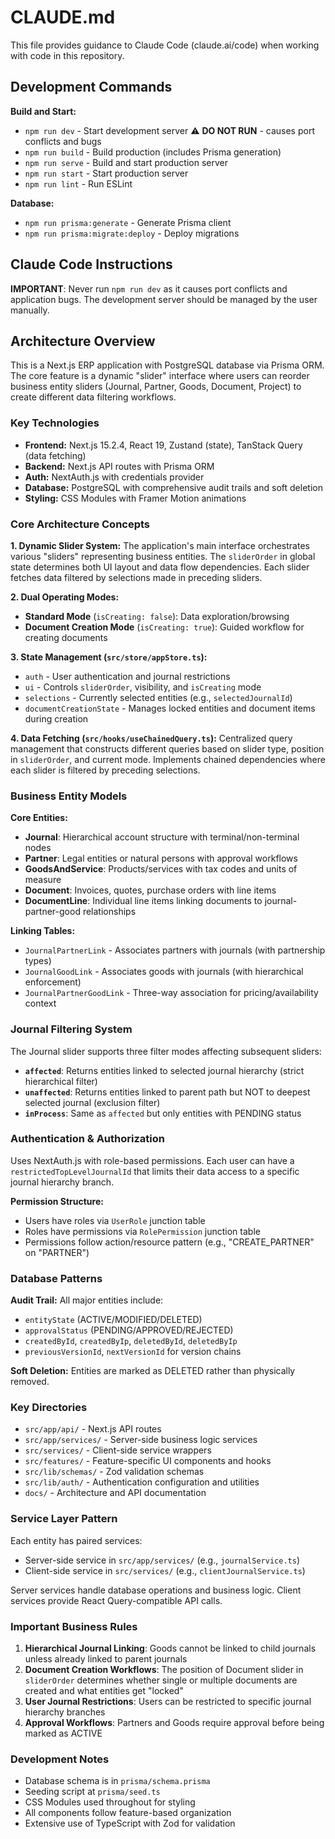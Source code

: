# CLAUDE.md

This file provides guidance to Claude Code (claude.ai/code) when working with code in this repository.

## Development Commands

**Build and Start:**
- `npm run dev` - Start development server ⚠️ **DO NOT RUN** - causes port conflicts and bugs
- `npm run build` - Build production (includes Prisma generation)
- `npm run serve` - Build and start production server
- `npm run start` - Start production server
- `npm run lint` - Run ESLint

**Database:**
- `npm run prisma:generate` - Generate Prisma client
- `npm run prisma:migrate:deploy` - Deploy migrations

## Claude Code Instructions

**IMPORTANT**: Never run `npm run dev` as it causes port conflicts and application bugs. The development server should be managed by the user manually.

## Architecture Overview

This is a Next.js ERP application with PostgreSQL database via Prisma ORM. The core feature is a dynamic "slider" interface where users can reorder business entity sliders (Journal, Partner, Goods, Document, Project) to create different data filtering workflows.

### Key Technologies
- **Frontend:** Next.js 15.2.4, React 19, Zustand (state), TanStack Query (data fetching)
- **Backend:** Next.js API routes with Prisma ORM
- **Auth:** NextAuth.js with credentials provider
- **Database:** PostgreSQL with comprehensive audit trails and soft deletion
- **Styling:** CSS Modules with Framer Motion animations

### Core Architecture Concepts

**1. Dynamic Slider System:**
The application's main interface orchestrates various "sliders" representing business entities. The `sliderOrder` in global state determines both UI layout and data flow dependencies. Each slider fetches data filtered by selections made in preceding sliders.

**2. Dual Operating Modes:**
- **Standard Mode** (`isCreating: false`): Data exploration/browsing
- **Document Creation Mode** (`isCreating: true`): Guided workflow for creating documents

**3. State Management (`src/store/appStore.ts`):**
- `auth` - User authentication and journal restrictions
- `ui` - Controls `sliderOrder`, visibility, and `isCreating` mode
- `selections` - Currently selected entities (e.g., `selectedJournalId`)
- `documentCreationState` - Manages locked entities and document items during creation

**4. Data Fetching (`src/hooks/useChainedQuery.ts`):**
Centralized query management that constructs different queries based on slider type, position in `sliderOrder`, and current mode. Implements chained dependencies where each slider is filtered by preceding selections.

### Business Entity Models

**Core Entities:**
- **Journal**: Hierarchical account structure with terminal/non-terminal nodes
- **Partner**: Legal entities or natural persons with approval workflows
- **GoodsAndService**: Products/services with tax codes and units of measure
- **Document**: Invoices, quotes, purchase orders with line items
- **DocumentLine**: Individual line items linking documents to journal-partner-good relationships

**Linking Tables:**
- `JournalPartnerLink` - Associates partners with journals (with partnership types)
- `JournalGoodLink` - Associates goods with journals (with hierarchical enforcement)
- `JournalPartnerGoodLink` - Three-way association for pricing/availability context

### Journal Filtering System

The Journal slider supports three filter modes affecting subsequent sliders:
- **`affected`**: Returns entities linked to selected journal hierarchy (strict hierarchical filter)
- **`unaffected`**: Returns entities linked to parent path but NOT to deepest selected journal (exclusion filter)
- **`inProcess`**: Same as `affected` but only entities with PENDING status

### Authentication & Authorization

Uses NextAuth.js with role-based permissions. Each user can have a `restrictedTopLevelJournalId` that limits their data access to a specific journal hierarchy branch.

**Permission Structure:**
- Users have roles via `UserRole` junction table
- Roles have permissions via `RolePermission` junction table
- Permissions follow action/resource pattern (e.g., "CREATE_PARTNER" on "PARTNER")

### Database Patterns

**Audit Trail:** All major entities include:
- `entityState` (ACTIVE/MODIFIED/DELETED)
- `approvalStatus` (PENDING/APPROVED/REJECTED) 
- `createdById`, `createdByIp`, `deletedById`, `deletedByIp`
- `previousVersionId`, `nextVersionId` for version chains

**Soft Deletion:** Entities are marked as DELETED rather than physically removed.

### Key Directories

- `src/app/api/` - Next.js API routes
- `src/app/services/` - Server-side business logic services
- `src/services/` - Client-side service wrappers
- `src/features/` - Feature-specific UI components and hooks
- `src/lib/schemas/` - Zod validation schemas
- `src/lib/auth/` - Authentication configuration and utilities
- `docs/` - Architecture and API documentation

### Service Layer Pattern

Each entity has paired services:
- Server-side service in `src/app/services/` (e.g., `journalService.ts`)
- Client-side service in `src/services/` (e.g., `clientJournalService.ts`)

Server services handle database operations and business logic. Client services provide React Query-compatible API calls.

### Important Business Rules

1. **Hierarchical Journal Linking**: Goods cannot be linked to child journals unless already linked to parent journals
2. **Document Creation Workflows**: The position of Document slider in `sliderOrder` determines whether single or multiple documents are created and what entities get "locked"
3. **User Journal Restrictions**: Users can be restricted to specific journal hierarchy branches
4. **Approval Workflows**: Partners and Goods require approval before being marked as ACTIVE

### Development Notes

- Database schema is in `prisma/schema.prisma`
- Seeding script at `prisma/seed.ts`
- CSS Modules used throughout for styling
- All components follow feature-based organization
- Extensive use of TypeScript with Zod for validation